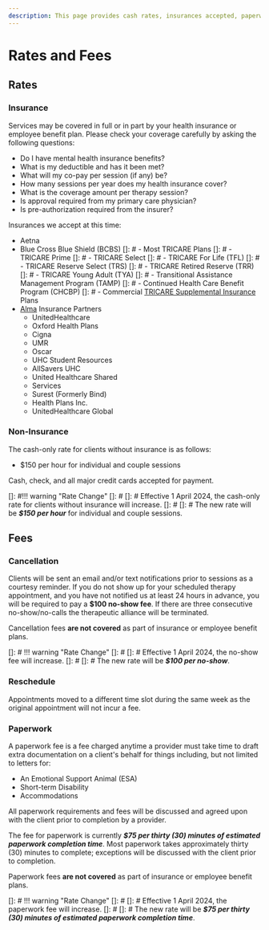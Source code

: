 ```yaml
---
description: This page provides cash rates, insurances accepted, paperwork, and no-show fees for Matters of the Mind Therapy, PLLC.
---
```


# Rates and Fees

## Rates

### Insurance

Services may be covered in full or in part by your health insurance or employee benefit plan.
Please check your coverage carefully by asking the following questions:

- Do I have mental health insurance benefits?
- What is my deductible and has it been met?
- What will my co-pay per session (if any) be?
- How many sessions per year does my health insurance cover?
- What is the coverage amount per therapy session?
- Is approval required from my primary care physician?
- Is pre-authorization required from the insurer?

Insurances we accept at this time:

- Aetna
- Blue Cross Blue Shield (BCBS)
[]: # - Most TRICARE Plans
[]: #    - TRICARE Prime
[]: #    - TRICARE Select
[]: #    - TRICARE For Life (TFL)
[]: #    - TRICARE Reserve Select (TRS)
[]: #    - TRICARE Retired Reserve (TRR)
[]: #    - TRICARE Young Adult (TYA)
[]: #    - Transitional Assistance Management Program (TAMP)
[]: #    - Continued Health Care Benefit Program (CHCBP)
[]: #    - Commercial [TRICARE Supplemental Insurance](https://www.tricare.mil/Plans/OHI/SuppInsurance) Plans
- [Alma](https://motmtherapy.com/alma) Insurance Partners
    - UnitedHealthcare
    - Oxford Health Plans
    - Cigna
    - UMR
    - Oscar
    - UHC Student Resources
    - AllSavers UHC
    - United Healthcare Shared
    - Services
    - Surest (Formerly Bind)
    - Health Plans Inc.
    - UnitedHealthcare Global

### Non-Insurance

The cash-only rate for clients without insurance is as follows:

- $150 per hour for individual and couple sessions

Cash, check, and all major credit cards accepted for payment.

[]: #!!! warning "Rate Change"
[]: #
[]: #    Effective 1 April 2024, the cash-only rate for clients without insurance will increase.
[]: #
[]: #    The new rate will be _**$150 per hour**_ for individual and couple sessions.

## Fees

### Cancellation

Clients will be sent an email and/or text notifications prior to sessions as a courtesy reminder.
If you do not show up for your scheduled therapy appointment, and you have not notified us at least 24 hours in advance,
you will be required to pay a **$100 no-show fee**.
If there are three consecutive no-show/no-calls the therapeutic alliance will be terminated.

Cancellation fees **are not covered** as part of insurance or employee benefit plans.

[]: # !!! warning "Rate Change"
[]: #
[]: #    Effective 1 April 2024, the no-show fee will increase.
[]: #
[]: #    The new rate will be _**$100 per no-show**_.

### Reschedule

Appointments moved to a different time slot during the same week as the original appointment will not incur a fee. 

### Paperwork

A paperwork fee is a fee charged anytime a provider must take time to draft extra documentation on a client's behalf for things including, but not limited to letters for:

- An Emotional Support Animal (ESA)
- Short-term Disability
- Accommodations

All paperwork requirements and fees will be discussed and agreed upon with the client prior to completion by a provider.

The fee for paperwork is currently _**$75 per thirty (30) minutes of estimated paperwork completion time**_.
Most paperwork takes approximately thirty (30) minutes to complete; exceptions will be discussed with the client prior to completion.

Paperwork fees **are not covered** as part of insurance or employee benefit plans.

[]: # !!! warning "Rate Change"
[]: # 
[]: #    Effective 1 April 2024, the paperwork fee will increase.
[]: # 
[]: #    The new rate will be _**$75 per thirty (30) minutes of estimated paperwork completion time**_.
